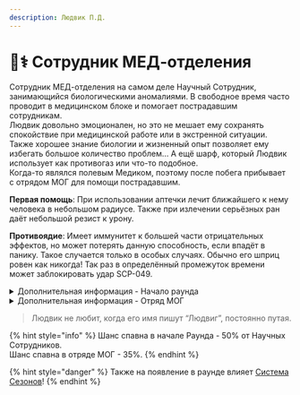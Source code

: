 ```yaml
---
description: Людвик П.Д.
---
```


# 🧑⚕ Сотрудник МЕД-отделения

Сотрудник МЕД-отделения на самом деле Научный Сотрудник, занимающийся биологическими аномалиями. В свободное время часто проводит в медицинском блоке и помогает пострадавшим сотрудникам.\
Людвик довольно эмоционален, но это не мешает ему сохранять спокойствие при медицинской работе или в экстренной ситуации. Также хорошее знание биологии и жизненный опыт позволяет ему избегать большое количество проблем… А ещё шарф, который Людвик использует как противогаз или что-то подобное.\
Когда-то являлся полевым Медиком, поэтому после побега прибывает с отрядом МОГ для помощи пострадавшим.

**Первая помощь**: При использовании аптечки лечит ближайшего к нему человека в небольшом радиусе. Также при излечении серьёзных ран даёт небольшой резист к урону.

**Противоядие**: Имеет иммунитет к большей части отрицательных эффектов, но может потерять данную способность, если впадёт в панику. Такое случается только в особых случаях. Обычно его шприц ровен как никогда! Так раз в определённый промежуток времени может заблокировать удар SCP-049.

<details>

<summary>Дополнительная информация - Начало раунда</summary>

* **Класс**: Научный Сотрудник
* **Оружие**: Аптечка
* **Уровень доступа**: Карта Менеджера Зон Содержания
* **Броня**: Отсутствует
* **Особое снаряжение**: Различная Медицина

</details>

<details>

<summary>Дополнительная информация - Отряд МОГ</summary>

* **Класс**: Специалист МОГ
* **Оружие**: COM-15
* **Уровень доступа:** Карта Кадета МОГ
* **Броня**: Отсутствует
* **Особое снаряжение**: Различная Медицина

</details>

> Людвик не любит, когда его имя пишут “Людвиг”, постоянно путая.

{% hint style="info" %}
Шанс спавна в начале Раунда - 50% от Научных Сотрудников.\
Шанс спавна в отряде МОГ - 35%.
{% endhint %}

{% hint style="danger" %}
Также на появление в раунде влияет [Система Сезонов](../../server-systems/seasons-system/)!
{% endhint %}
